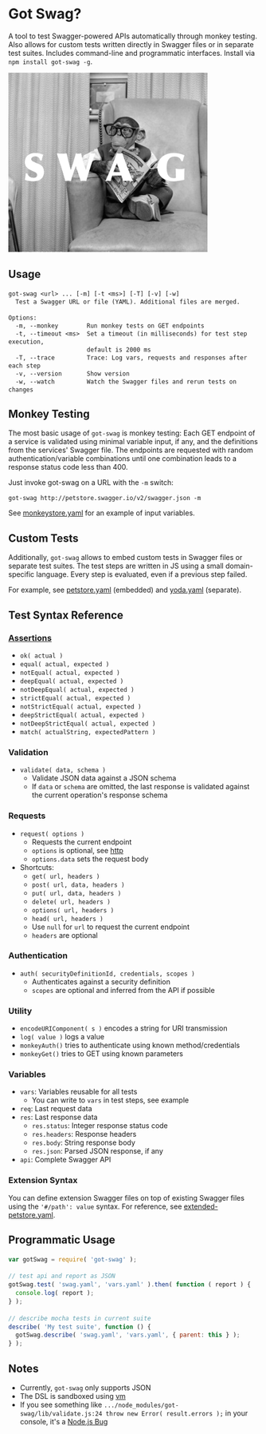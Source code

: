 # Got Swag?

A tool to test Swagger-powered APIs automatically through monkey testing.
Also allows for custom tests written directly in Swagger files
or in separate test suites.
Includes command-line and programmatic interfaces.
Install via `npm install got-swag -g`.

<img src="img/swagmonkey.jpg" width="400">

## Usage

```
got-swag <url> ... [-m] [-t <ms>] [-T] [-v] [-w]
  Test a Swagger URL or file (YAML). Additional files are merged.

Options:
  -m, --monkey        Run monkey tests on GET endpoints
  -t, --timeout <ms>  Set a timeout (in milliseconds) for test step execution,
                      default is 2000 ms
  -T, --trace         Trace: Log vars, requests and responses after each step
  -v, --version       Show version
  -w, --watch         Watch the Swagger files and rerun tests on changes
```


## Monkey Testing

The most basic usage of `got-swag` is monkey testing:
Each GET endpoint of a service is validated using minimal variable
input, if any, and the definitions from the services' Swagger file.
The endpoints are requested with random authentication/variable combinations
until one combination leads to a response status code less than 400.

Just invoke got-swag on a URL with the `-m` switch:

```
got-swag http://petstore.swagger.io/v2/swagger.json -m
```

See [monkeystore.yaml](examples/monkeystore.yaml) for an example of input variables.


## Custom Tests

Additionally, `got-swag` allows to embed custom tests in Swagger files
or separate test suites.
The test steps are written in JS using a small domain-specific language.
Every step is evaluated, even if a previous step failed.

For example, see [petstore.yaml](examples/petstore.yaml) (embedded) and
[yoda.yaml](examples/yoda.yaml) (separate).


## Test Syntax Reference

### [Assertions](https://nodejs.org/api/assert.html)

- `ok( actual )`
- `equal( actual, expected )`
- `notEqual( actual, expected )`
- `deepEqual( actual, expected )`
- `notDeepEqual( actual, expected )`
- `strictEqual( actual, expected )`
- `notStrictEqual( actual, expected )`
- `deepStrictEqual( actual, expected )`
- `notDeepStrictEqual( actual, expected )`
- `match( actualString, expectedPattern )`

### Validation

- `validate( data, schema )`
  - Validate JSON data against a JSON schema
  - If `data` or `schema` are omitted, the last response is validated against
    the current operation's response schema

### Requests

- `request( options )`
  - Requests the current endpoint
  - `options` is optional, see [http](https://nodejs.org/api/http.html)
  - `options.data` sets the request body
- Shortcuts:
  - `get( url, headers )`
  - `post( url, data, headers )`
  - `put( url, data, headers )`
  - `delete( url, headers )`
  - `options( url, headers )`
  - `head( url, headers )`
  - Use `null` for `url` to request the current endpoint
  - `headers` are optional

### Authentication

- `auth( securityDefinitionId, credentials, scopes )`
  - Authenticates against a security definition
  - `scopes` are optional and inferred from the API if possible

### Utility

- `encodeURIComponent( s )` encodes a string for URI transmission
- `log( value )` logs a value
- `monkeyAuth()` tries to authenticate using known method/credentials
- `monkeyGet()` tries to GET using known parameters

### Variables

- `vars`: Variables reusable for all tests
  - You can write to `vars` in test steps, see example
- `req`: Last request data
- `res`: Last response data
  - `res.status`: Integer response status code
  - `res.headers`: Response headers
  - `res.body`: String response body
  - `res.json`: Parsed JSON response, if any
- `api`: Complete Swagger API

### Extension Syntax

You can define extension Swagger files on top of existing Swagger files
using the `'#/path': value` syntax.
For reference, see [extended-petstore.yaml](examples/extended-petstore.yaml).


## Programmatic Usage

```js
var gotSwag = require( 'got-swag' );

// test api and report as JSON
gotSwag.test( 'swag.yaml', 'vars.yaml' ).then( function ( report ) {
  console.log( report );
} );

// describe mocha tests in current suite
describe( 'My test suite', function () {
  gotSwag.describe( 'swag.yaml', 'vars.yaml', { parent: this } );
} );
```


## Notes

- Currently, `got-swag` only supports JSON
- The DSL is sandboxed using [vm](https://nodejs.org/api/vm.html)
- If you see something like
  `.../node_modules/got-swag/lib/validate.js:24 throw new Error( result.errors );`
  in your console, it's a [Node.js Bug](https://github.com/nodejs/node/issues/7397)
